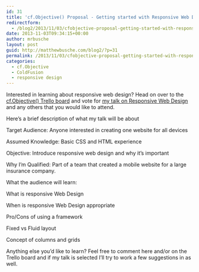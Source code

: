 ```yaml
---
id: 31
title: 'cf.Objective() Proposal - Getting started with Responsive Web Design'
redirectform:
  - /blog2/2013/11/03/cfobjective-proposal-getting-started-with-responsive-web-design/
date: 2013-11-03T09:34:15+00:00
author: mrbusche
layout: post
guid: http://matthewbusche.com/blog2/?p=31
permalink: /2013/11/03/cfobjective-proposal-getting-started-with-responsive-web-design/
categories:
  - cf.Objective
  - ColdFusion
  - responsive design
---
```

Interested in learning about responsive web design? Head on over to the [cf.Objective() Trello board](https://trello.com/b/4M6JSoyL/cf-objective-call-for-speakers-2014) and vote for [my talk on Responsive Web Design](https://trello.com/c/K6N8dJBx/106-getting-started-with-responsive-web-design-matt-busche) and any others that you would like to attend.

Here&#8217;s a brief description of what my talk will be about

Target Audience: Anyone interested in creating one website for all devices

Assumed Knowledge: Basic CSS and HTML experience

Objective: Introduce responsive web design and why it&#8217;s important

Why I&#8217;m Qualified: Part of a team that created a mobile website for a large insurance company.

What the audience will learn:

What is responsive Web Design

When is responsive Web Design appropriate

Pro/Cons of using a framework

Fixed vs Fluid layout

Concept of columns and grids

Anything else you&#8217;d like to learn? Feel free to comment here and/or on the Trello board and if my talk is selected I&#8217;ll try to work a few suggestions in as well.